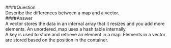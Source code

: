 ####Question  
Describe the differences between a map and a vector.  
####Answer  
A vector stores the data in an internal array that it resizes and you add more elements. An unordered_map uses a hash table internally.  
A key is used to store and retrieve an element in a map. Elements in a vector are stored based on the position in the container.  
